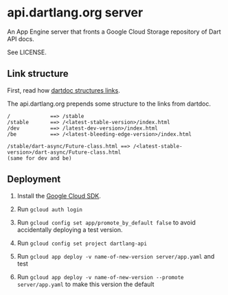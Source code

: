# api.dartlang.org server

An App Engine server that fronts a Google Cloud Storage
repository of Dart API docs. 

See LICENSE.

## Link structure

First, read how
[dartdoc structures links](https://github.com/dart-lang/dartdoc/blob/master/README.md#link-structure).

The api.dartlang.org prepends some structure to the links from dartdoc.

```
/             ==> /stable
/stable       ==> /<latest-stable-version>/index.html
/dev          ==> /latest-dev-version>/index.html
/be           ==> /<latest-bleeding-edge-version>/index.html

/stable/dart-async/Future-class.html ==> /<latest-stable-version>/dart-async/Future-class.html
(same for dev and be)
```

## Deployment 

1. Install the [Google Cloud SDK][gcloud].

1. Run `gcloud auth login`

1. Run `gcloud config set app/promote_by_default false` to avoid accidentally
   deploying a test version.

1. Run `gcloud config set project dartlang-api`

1. Run `gcloud app deploy -v name-of-new-version server/app.yaml` and test

1. Run `gcloud app deploy -v name-of-new-version --promote server/app.yaml` to
   make this version the default


[gcloud]: https://cloud.google.com/sdk/downloads
